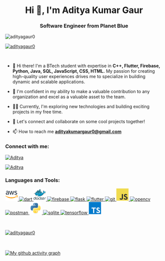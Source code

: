 <h1 align="center">Hi 👋, I'm Aditya Kumar Gaur</h1>
<h3 align="center">Software Engineer from Planet Blue</h3>

<p align="left"> <img src="https://komarev.com/ghpvc/?username=adityagaur0&label=Profile%20views&color=0e75b6&style=flat" alt="adityagaur0" /> </p>

<p align="left"> <a href="https://github.com/ryo-ma/github-profile-trophy"><img src="https://github-profile-trophy.vercel.app/?username=adityagaur0" alt="adityagaur0" /></a> </p>

<p align="left"> <a href="https://twitter.com/" target="blank"><img src="https://img.shields.io/twitter/follow/?logo=twitter&style=for-the-badge" alt="" /></a> </p>

- 👋 Hi there! I'm a BTech student with expertise in **C++, Flutter, Firebase, Python, Java, SQL, JavaScript, CSS, HTML.** My passion for creating high-quality user experiences drives me to specialize in building dynamic and scalable applications.

- 🚀 I'm confident in my ability to make a valuable contribution to any organization and excel as a valuable asset to the team.

- 👨‍💻 Currently, I'm exploring new technologies and building exciting projects in my free time.

- 💬 Let's connect and collaborate on some cool projects together!

- 📫 How to reach me **adityakumargaur0@gmail.com**

<h3 align="left">Connect with me:</h3>
<p align="left">
<p align="left"> <a href="https://www.linkedin.com/in/adityakumargaur0/" target="_blank"><img src="https://img.shields.io/badge/LinkedIn-0077B5?style=for-the-badge&logo=linkedin&logoColor=white" alt="Aditya" /></a> </p>
<p align="left"> <a href="https://leetcode.com/adityakumargaur0/" target="_blank"><img src="https://img.shields.io/badge/LeetCode-000000?style=for-the-badge&logo=LeetCode&logoColor=#d16c06" alt="Aditya"/></a> </p>

<!-- ![flask](https://github.com/adityagaur0/adityagaur0/assets/112656570/b5ba5076-de80-4c5b-93a9-473458f3546f)
 -->

<h3 align="left">Languages and Tools:</h3>
<p align="left"> <a href="https://aws.amazon.com" target="_blank" rel="noreferrer"> <img src="https://raw.githubusercontent.com/devicons/devicon/master/icons/amazonwebservices/amazonwebservices-original-wordmark.svg" alt="aws" width="40" height="40"/> </a> <a href="https://dart.dev" target="_blank" rel="noreferrer"> <img src="https://www.vectorlogo.zone/logos/dartlang/dartlang-icon.svg" alt="dart" width="40" height="40"/> </a> <a href="https://www.docker.com/" target="_blank" rel="noreferrer"> <img src="https://raw.githubusercontent.com/devicons/devicon/master/icons/docker/docker-original-wordmark.svg" alt="docker" width="40" height="40"/> </a> <a href="https://firebase.google.com/" target="_blank" rel="noreferrer"> <img src="https://www.vectorlogo.zone/logos/firebase/firebase-icon.svg" alt="firebase" width="40" height="40"/> </a> <a href="https://flask.palletsprojects.com/" target="_blank" rel="noreferrer"> <img src="https://github.com/adityagaur0/adityagaur0/assets/112656570/15ce78a3-4006-4002-b26e-c862f745fb30" alt="flask" width="40" height="40"/> </a> <a href="https://flutter.dev" target="_blank" rel="noreferrer"> <img src="https://www.vectorlogo.zone/logos/flutterio/flutterio-icon.svg" alt="flutter" width="40" height="40"/> </a> <a href="https://git-scm.com/" target="_blank" rel="noreferrer"> <img src="https://www.vectorlogo.zone/logos/git-scm/git-scm-icon.svg" alt="git" width="40" height="40"/> </a> <a href="https://developer.mozilla.org/en-US/docs/Web/JavaScript" target="_blank" rel="noreferrer"> <img src="https://raw.githubusercontent.com/devicons/devicon/master/icons/javascript/javascript-original.svg" alt="javascript" width="40" height="40"/> </a> <a href="https://opencv.org/" target="_blank" rel="noreferrer"> <img src="https://www.vectorlogo.zone/logos/opencv/opencv-icon.svg" alt="opencv" width="40" height="40"/> </a> <a href="https://postman.com" target="_blank" rel="noreferrer"> <img src="https://www.vectorlogo.zone/logos/getpostman/getpostman-icon.svg" alt="postman" width="40" height="40"/> </a> <a href="https://www.python.org" target="_blank" rel="noreferrer"> <img src="https://raw.githubusercontent.com/devicons/devicon/master/icons/python/python-original.svg" alt="python" width="40" height="40"/> </a> <a href="https://www.sqlite.org/" target="_blank" rel="noreferrer"> <img src="https://www.vectorlogo.zone/logos/sqlite/sqlite-icon.svg" alt="sqlite" width="40" height="40"/> </a> <a href="https://www.tensorflow.org" target="_blank" rel="noreferrer"> <img src="https://www.vectorlogo.zone/logos/tensorflow/tensorflow-icon.svg" alt="tensorflow" width="40" height="40"/> </a> <a href="https://www.typescriptlang.org/" target="_blank" rel="noreferrer"> <img src="https://raw.githubusercontent.com/devicons/devicon/master/icons/typescript/typescript-original.svg" alt="typescript" width="40" height="40"/></p>
<!-- <!-- ![flask](https://github.com/adityagaur0/adityagaur0/assets/112656570/15ce78a3-4006-4002-b26e-c862f745fb30) -->
<br><be> 

<p><img align="center" src="https://github-readme-streak-stats.herokuapp.com/?user=adityagaur0&" alt="adityagaur0" /></p>

<br><br>
[![My github activity graph](https://github-readme-activity-graph.vercel.app/graph?username=adityagaur0&theme=react-dark)](https://github.com/adityagaur0/)
